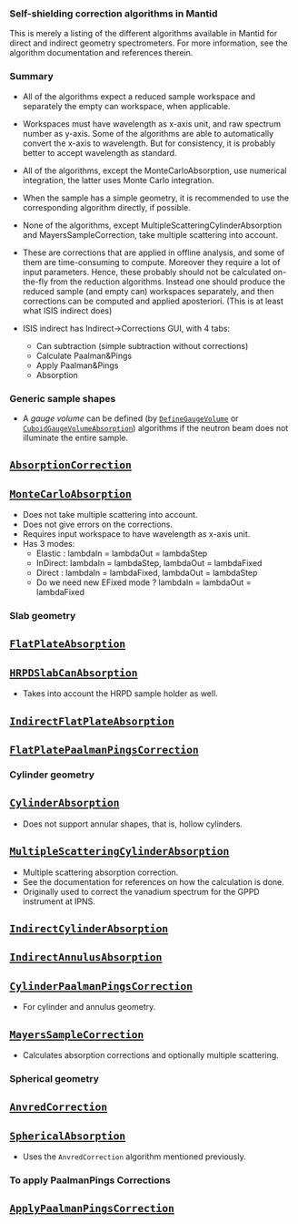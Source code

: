 ### Self-shielding correction algorithms in Mantid

This is merely a listing of the different algorithms available in Mantid for direct and indirect geometry spectrometers. For more information, see the algorithm documentation and references therein.

### Summary

+ All of the algorithms expect a reduced sample workspace and separately the empty can workspace, when applicable.

+ Workspaces must have wavelength as x-axis unit, and raw spectrum number as y-axis. Some of the algorithms are able to automatically convert the x-axis to wavelength. But for consistency, it is probably better to accept wavelength as standard.

+ All of the algorithms, except the MonteCarloAbsorption, use numerical integration, the latter uses Monte Carlo integration.

+ When the sample has a simple geometry, it is recommended to use the corresponding algorithm directly, if possible.

+ None of the algorithms, except MultipleScatteringCylinderAbsorption and MayersSampleCorrection, take multiple scattering into account.

+ These are corrections that are applied in offline analysis, and some of them are time-consuming to compute. Moreover they require a lot of input parameters. Hence, these probably should not be calculated on-the-fly from the reduction algorithms. Instead one should produce the reduced sample (and empty can) workspaces separately, and then corrections can be computed and applied aposteriori. (This is at least what ISIS indirect does) 

+ ISIS indirect has Indirect->Corrections GUI, with 4 tabs:
  - Can subtraction (simple subtraction without corrections)
  - Calculate Paalman&Pings
  - Apply Paalman&Pings
  - Absorption

### Generic sample shapes

+ A *gauge volume* can be defined (by [`DefineGaugeVolume`](http://docs.mantidproject.org/nightly/algorithms/DefineGaugeVolume-v1.html#algm-definegaugevolume) or [`CuboidGaugeVolumeAbsorption`](http://docs.mantidproject.org/nightly/algorithms/CuboidGaugeVolumeAbsorption-v1.html#algm-cuboidgaugevolumeabsorption)) algorithms if the neutron beam does not illuminate the entire sample.

## [`AbsorptionCorrection`](http://docs.mantidproject.org/nightly/algorithms/AbsorptionCorrection-v1.html)

## [`MonteCarloAbsorption`](http://docs.mantidproject.org/nightly/algorithms/MonteCarloAbsorption-v1.html#algm-montecarloabsorption)

  + Does not take multiple scattering into account.
  + Does not give errors on the corrections.
  + Requires input workspace to have wavelength as x-axis unit.
  + Has 3 modes:
    - Elastic : lambdaIn = lambdaOut = lambdaStep
    - InDirect: lambdaIn = lambdaStep, lambdaOut = lambdaFixed
    - Direct  : lambdaIn = lambdaFixed, lambdaOut = lambdaStep
    - Do we need new EFixed mode ? lambdaIn = lambdaOut = lambdaFixed

### Slab geometry

## [`FlatPlateAbsorption`](http://docs.mantidproject.org/nightly/algorithms/FlatPlateAbsorption-v1.html#algm-flatplateabsorption)

## [`HRPDSlabCanAbsorption`](http://docs.mantidproject.org/nightly/algorithms/HRPDSlabCanAbsorption-v1.html#algm-hrpdslabcanabsorption)

  + Takes into account the HRPD sample holder as well.

## [`IndirectFlatPlateAbsorption`](http://docs.mantidproject.org/nightly/algorithms/IndirectFlatPlateAbsorption-v1.html)

## [`FlatPlatePaalmanPingsCorrection`](http://docs.mantidproject.org/nightly/algorithms/FlatPlatePaalmanPingsCorrection-v1.html)

### Cylinder geometry

## [`CylinderAbsorption`](http://docs.mantidproject.org/nightly/algorithms/CylinderAbsorption-v1.html)

  + Does not support annular shapes, that is, hollow cylinders.
  
## [`MultipleScatteringCylinderAbsorption`](http://docs.mantidproject.org/nightly/algorithms/MultipleScatteringCylinderAbsorption-v1.html)

  + Multiple scattering absorption correction.
  + See the documentation for references on how the calculation is done.
  + Originally used to correct the vanadium spectrum for the GPPD instrument at IPNS.
  
## [`IndirectCylinderAbsorption`](http://docs.mantidproject.org/nightly/algorithms/IndirectCylinderAbsorption-v1.html)

## [`IndirectAnnulusAbsorption`](http://docs.mantidproject.org/nightly/algorithms/IndirectAnnulusAbsorption-v1.html)

## [`CylinderPaalmanPingsCorrection`](http://docs.mantidproject.org/nightly/algorithms/CylinderPaalmanPingsCorrection-v2.html)

  + For cylinder and annulus geometry.

## [`MayersSampleCorrection`](http://docs.mantidproject.org/nightly/algorithms/MayersSampleCorrection-v1.html)

  + Calculates absorption corrections and optionally multiple scattering.

### Spherical geometry

## [`AnvredCorrection`](http://docs.mantidproject.org/nightly/algorithms/AnvredCorrection-v1.html#algm-anvredcorrection)

## [`SphericalAbsorption`](http://docs.mantidproject.org/nightly/algorithms/SphericalAbsorption-v1.html)

  + Uses the `AnvredCorrection` algorithm mentioned previously.

### To apply PaalmanPings Corrections

## [`ApplyPaalmanPingsCorrection`](http://docs.mantidproject.org/nightly/algorithms/ApplyPaalmanPingsCorrection-v1.html)
